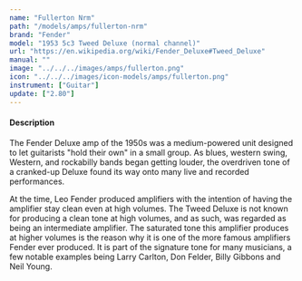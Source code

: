 ```yaml
---
name: "Fullerton Nrm"
path: "/models/amps/fullerton-nrm"
brand: "Fender"
model: "1953 5c3 Tweed Deluxe (normal channel)"
url: "https://en.wikipedia.org/wiki/Fender_Deluxe#Tweed_Deluxe"
manual: ""
image: "../../../images/amps/fullerton.png"
icon: "../../../images/icon-models/amps/fullerton.png"
instrument: ["Guitar"]
update: ["2.80"]
---
```


#### Description

The Fender Deluxe amp of the 1950s was a medium-powered unit designed to let guitarists "hold their own" in a small group. As blues, western swing, Western, and rockabilly bands began getting louder, the overdriven tone of a cranked-up Deluxe found its way onto many live and recorded performances.

At the time, Leo Fender produced amplifiers with the intention of having the amplifier stay clean even at high volumes. The Tweed Deluxe is not known for producing a clean tone at high volumes, and as such, was regarded as being an intermediate amplifier. The saturated tone this amplifier produces at higher volumes is the reason why it is one of the more famous amplifiers Fender ever produced. It is part of the signature tone for many musicians, a few notable examples being Larry Carlton, Don Felder, Billy Gibbons and Neil Young.
